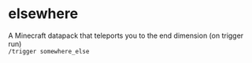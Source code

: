 # elsewhere
A Minecraft datapack that teleports you to the end dimension (on trigger run)  
`/trigger somewhere_else`

